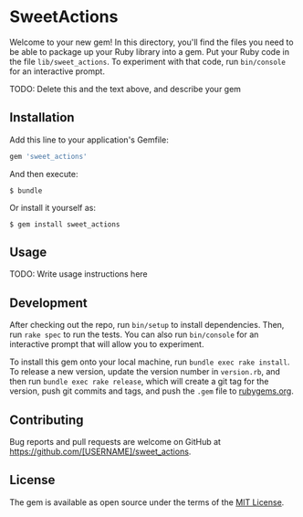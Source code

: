 # SweetActions

Welcome to your new gem! In this directory, you'll find the files you need to be able to package up your Ruby library into a gem. Put your Ruby code in the file `lib/sweet_actions`. To experiment with that code, run `bin/console` for an interactive prompt.

TODO: Delete this and the text above, and describe your gem

## Installation

Add this line to your application's Gemfile:

```ruby
gem 'sweet_actions'
```

And then execute:

    $ bundle

Or install it yourself as:

    $ gem install sweet_actions

## Usage

TODO: Write usage instructions here

## Development

After checking out the repo, run `bin/setup` to install dependencies. Then, run `rake spec` to run the tests. You can also run `bin/console` for an interactive prompt that will allow you to experiment.

To install this gem onto your local machine, run `bundle exec rake install`. To release a new version, update the version number in `version.rb`, and then run `bundle exec rake release`, which will create a git tag for the version, push git commits and tags, and push the `.gem` file to [rubygems.org](https://rubygems.org).

## Contributing

Bug reports and pull requests are welcome on GitHub at https://github.com/[USERNAME]/sweet_actions.


## License

The gem is available as open source under the terms of the [MIT License](http://opensource.org/licenses/MIT).

